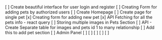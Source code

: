 [ ] Create beautiful interface for user login and register
[ ] Creating Form for adding pets by authorized users
[ ] Create Homepage
[ ] Create page for single pet
[x] Creating form for adding new pet
[x] API Fetching for all the pets info - react query
[ ] Storing multiple images in Pets Section
  [ ] API - Create Separate table for images and pets id 1 to many relationship
  [ ] Add this to add pet section
[ ] Admin Panel
[ ] 
[ ] 
[ ] 
[ ] 
[ ] 